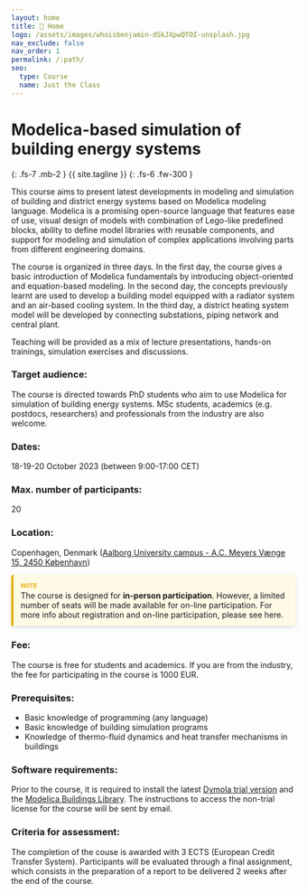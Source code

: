 ```yaml
---
layout: home
title: 🏡 Home
logo: /assets/images/whoisbenjamin-dSkJXpwQTOI-unsplash.jpg
nav_exclude: false
nav_order: 1
permalink: /:path/
seo:
  type: Course
  name: Just the Class
---
```


# Modelica-based simulation of building energy systems
{: .fs-7 .mb-2 }
{{ site.tagline }}
{: .fs-6 .fw-300 }

This course aims to present latest developments in modeling and simulation of building and district energy systems based on Modelica modeling language. Modelica is a promising open-source language that features ease of use, visual design of models with combination of Lego-like predefined blocks, ability to define model libraries with reusable components, and support for modeling and simulation of complex applications involving parts from different engineering domains.

The course is organized in three days. In the first day, the course gives a basic introduction of Modelica fundamentals by introducing object-oriented and equation-based modeling. In the second day, the concepts previously learnt are used to develop a building model equipped with a radiator system and an air-based cooling system. In the third day, a district heating system model will be developed by connecting substations, piping network and central plant.

Teaching will be provided as a mix of lecture presentations, hands-on trainings, simulation exercises and discussions.

### Target audience:
The course is directed towards PhD students who aim to use Modelica for simulation of building energy systems. MSc students, academics (e.g. postdocs, researchers) and professionals from the industry are also welcome.

<style>
p.note,blockquote.note {
    background: rgba(255,235,130,0.2);
    border-left: 4px solid #e7af06;
    border-radius: 4px;
    box-shadow: 0 1px 2px rgba(0,0,0,0.12),0 3px 10px rgba(0,0,0,0.08);
    padding: .8rem
}

p.note::before,blockquote.note::before {
    color: #e7af06;
    content: "Note";
    display: block;
    font-weight: bold;
    text-transform: uppercase;
    font-size: .75em;
    padding-bottom: .125rem
}

p.note>.note-title,blockquote.note>.note-title {
    color: #e7af06;
    display: block;
    font-weight: bold;
    text-transform: uppercase;
    font-size: .75em;
    padding-bottom: .125rem
}

p.note-title,blockquote.note-title {
    background: rgba(255,235,130,0.2);
    border-left: 4px solid #e7af06;
    border-radius: 4px;
    box-shadow: 0 1px 2px rgba(0,0,0,0.12),0 3px 10px rgba(0,0,0,0.08);
    padding: .8rem
}

p.note-title>p:first-child,blockquote.note-title>p:first-child {
    margin-top: 0;
    margin-bottom: 0;
    color: #e7af06;
    display: block;
    font-weight: bold;
    text-transform: uppercase;
    font-size: .75em;
    padding-bottom: .125rem
}

blockquote.note {
    margin-left: 0;
    margin-right: 0
}

blockquote.note>p:first-child {
    margin-top: 0
}

blockquote.note>p:last-child {
    margin-bottom: 0
}

blockquote.note-title {
    margin-left: 0;
    margin-right: 0
}

blockquote.note-title>p:nth-child(2) {
    margin-top: 0
}

blockquote.note-title>p:last-child {
    margin-bottom: 0
}
.site-logo { width: 100%; height: 100%; background-image: url("/assets/images/whoisbenjamin-dSkJXpwQTOI-unsplash.jpg"); background-repeat: no-repeat; background-position: left center; background-size: contain; }
</style>

### Dates:
18-19-20 October 2023 (between 9:00-17:00 CET)

### Max. number of participants:
20

### Location:
Copenhagen, Denmark ([Aalborg University campus - A.C. Meyers Vænge 15, 2450 København](https://www.google.com/maps/place/Aalborg+University+Copenhagen/@55.6508514,12.5419012,15z/data=!4m6!3m5!1s0x465254803001cc61:0xe7e0b8f43d4f43e7!8m2!3d55.6508514!4d12.5419012!16s%2Fm%2F0hhqstv?entry=ttu))

<p class="note">The course is designed for <strong>in-person participation</strong>. However, a limited number of seats will be made available for on-line participation. For more info about registration and on-line participation, please see here.</p>

### Fee:
The course is free for students and academics. If you are from the industry, the fee for participating in the course is 1000 EUR.

### Prerequisites:
- Basic knowledge of programming (any language)
- Basic knowledge of building simulation programs
- Knowledge of thermo-fluid dynamics and heat transfer mechanisms in buildings

### Software requirements:
Prior to the course, it is required to install the latest [Dymola trial version](https://www.3ds.com/products-services/catia/products/dymola/trial-version/) and the [Modelica Buildings Library](https://simulationresearch.lbl.gov/modelica/download.html). The instructions to access the non-trial license for the course will be sent by email. 

### Criteria for assessment:
The completion of the couse is awarded with 3 ECTS (European Credit Transfer System). Participants will be evaluated through a final assignment, which consists in the preparation of a report to be delivered 2 weeks after the end of the course.

